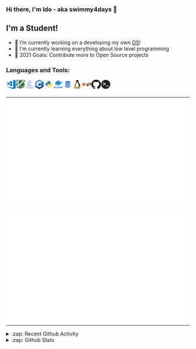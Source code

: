 ### Hi there, I'm Ido - aka swimmy4days 👋
## I'm a Student!

- 🔭 I’m currently working on a developing my own [OS](https://github.com/poormans-os/pmos)!
- 🌱 I’m currently learning everything about low level programming
- 🥅 2021 Goals: Contribute more to Open Source projects

### Languages and Tools:

<img align="left" alt="Visual Studio Code" width="26px" src="https://raw.githubusercontent.com/github/explore/80688e429a7d4ef2fca1e82350fe8e3517d3494d/topics/visual-studio-code/visual-studio-code.png" />
<img align="left" alt="Vim" width="26px" src="https://raw.githubusercontent.com/github/explore/361e2821e2dea67711cde99c9c40ed357061cf27/topics/vim/vim.png" />
<img align="left" alt="C" width="26px" src="https://raw.githubusercontent.com/github/explore/80688e429a7d4ef2fca1e82350fe8e3517d3494d/topics/c/c.png" />
<img align="left" alt="C++" width="26px" src="https://raw.githubusercontent.com/github/explore/80688e429a7d4ef2fca1e82350fe8e3517d3494d/topics/cpp/cpp.png" />
<img align="left" alt="Python" width="26px" src="https://raw.githubusercontent.com/github/explore/80688e429a7d4ef2fca1e82350fe8e3517d3494d/topics/python/python.png" />
<img align="left" alt="Docker" width="26px" src="https://raw.githubusercontent.com/github/explore/80688e429a7d4ef2fca1e82350fe8e3517d3494d/topics/docker/docker.png" />
<img align="left" alt="SQL" width="26px" src="https://raw.githubusercontent.com/github/explore/80688e429a7d4ef2fca1e82350fe8e3517d3494d/topics/sql/sql.png" />
<img align="left" alt="Linux" width="26px" src="https://raw.githubusercontent.com/github/explore/80688e429a7d4ef2fca1e82350fe8e3517d3494d/topics/linux/linux.png" />
<img align="left" alt="Git" width="26px" src="https://raw.githubusercontent.com/github/explore/80688e429a7d4ef2fca1e82350fe8e3517d3494d/topics/git/git.png" />
<img align="left" alt="GitHub" width="26px" src="https://raw.githubusercontent.com/github/explore/78df643247d429f6cc873026c0622819ad797942/topics/github/github.png" />
<img align="left" alt="Terminal" width="26px" src="https://raw.githubusercontent.com/github/explore/80688e429a7d4ef2fca1e82350fe8e3517d3494d/topics/terminal/terminal.png" />

<br />
<br />

---
<a href="https://github.com/swimmy4days/github-stats">
  
![](https://github.com/swimmy4days/github-stats/blob/master/generated/overview.svg)
![](https://github.com/swimmy4days/github-stats/blob/master/generated/languages.svg)

</a>

---

<details>
  <summary>:zap: Recent Github Activity</summary>
  
<!--START_SECTION:activity-->
1. 🎉 Merged PR [#2](https://github.com/swimmy4days/github-readme-stats/pull/2) in [swimmy4days/github-readme-stats](https://github.com/swimmy4days/github-readme-stats)
2. 💪 Opened PR [#2](https://github.com/swimmy4days/github-readme-stats/pull/2) in [swimmy4days/github-readme-stats](https://github.com/swimmy4days/github-readme-stats)
3. 💪 Opened PR [#11](https://github.com/jstrieb/github-stats/pull/11) in [jstrieb/github-stats](https://github.com/jstrieb/github-stats)
<!--END_SECTION:activity-->

</details>
<details>
  <summary>:zap: Github Stats</summary>

  <a href="https://github.com/swimmy4days/github-readme-stats">
  <img align="left" alt="swimmy4days's Github Stats" src="https://github-readme-stats.swimmy4days.vercel.app/api?username=swimmy4days&show_icons=true&hide_border=true&hide_title=true&theme=dark" />

  <img align="left" alt="swimmy4days's Most Used Languages" src="https://github-readme-stats.swimmy4days.vercel.app/api/top-langs/?username=swimmy4days&theme=dark" />
  </a>

</details>
